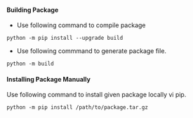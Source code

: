 #### Building Package
- Use following command to compile package

```
python -m pip install --upgrade build
```

- Use following commmand to generate package file.

```
python -m build
```

#### Installing Package Manually
Use following command to install given package locally vi pip.
```
python -m pip install /path/to/package.tar.gz
```